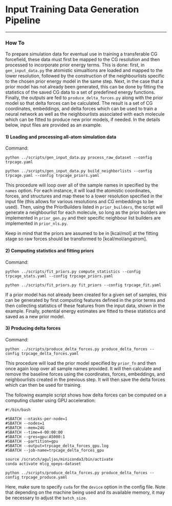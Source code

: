 # Input Training Data Generation Pipeline
-----------------------------------------

### How To

To prepare simulation data for eventual use in training a transferable CG forcefield, these data must first be mapped to the CG resolution and then processed to incorporate prior energy terms. This is done: first, in `gen_input_data.py` the atomistic simualtions are loaded and mapped to the lower resolution, followed by the construction of the neighbourlists specific to the chosen prior energy model in the same step. Next, in the case that a prior model has not already been generated, this can be done by fitting the statistics of the saved CG data to a set of predefined energy functions. Finally, the outputs are fed to `produce_delta_forces.py` along with the prior model so that delta forces can be calculated. The result is a set of CG coordinates, embeddings, and delta forces which can be used to train a neural network as well as the neighbourlists associated with each molecule which can be fitted to produce new prior models, if needed. In the details below, input files are provided as an example.

#### 1) Loading and processing all-atom simulation data

Command:

`python ../scripts/gen_input_data.py process_raw_dataset --config trpcage.yaml`

`python ../scripts/gen_input_data.py build_neighborlists --config trpcage.yaml --config trpcage_priors.yaml`


This procedure will loop over all of the sample names in specified by the `names` option. For each instance, it will load the atomistic coordinates, forces, and structures and map these to a lower resolution specified in the input file (this allows for various resolutions and CG embeddings to be used). Then, using the PriorBuilders listed in `prior_builders`, the script will generate a neighbourlist for each molecule, so long as the prior builders are implemented in `prior_gen.py` and their specific neighbour list builders are implemented in `prior_nls.py`.

Keep in mind that the priors are assumed to be in [kcal/mol] at the fitting stage so raw forces should be transformed to [kcal/mol/angstrom].

#### 2) Computing statistics and fitting priors

Command:

`python ../scripts/fit_priors.py compute_statistics --config trpcage_stats.yaml --config trpcage_priors.yaml`

`python ../scripts/fit_priors.py fit_priors --config trpcage_fit.yaml`

If a prior model has not already been created for a given set of samples, this can be generated by first computing features defined in the prior terms and then collecting statistics of these features from the input data, shown in the example. Finally, potential energy estimates are fitted to these statistics and saved as a new prior model.

#### 3) Producing delta forces

Command:

`python ../scripts/produce_delta_forces.py produce_delta_forces --config trpcage_delta_forces.yaml`

This procedure will load the prior model specified by `prior_fn` and then once again loop over all sample names provided. It will then calculate and remove the baseline forces using the coordinates, forces, embeddings, and neighbourlists created in the previous step. It will then save the delta forces which can then be used for training.

The following example script shows how delta forces can be computed on a computing cluster using GPU acceleration:

```
#!/bin/bash

#SBATCH --ntasks-per-node=1
#SBATCH --nodes=1
#SBATCH --mem=24G
#SBATCH --time=4-00:00:00
#SBATCH --gres=gpu:A5000:1
#SBATCH --partition=gpu
#SBATCH --output=trpcage_delta_forces_gpu.log
#SBATCH --job-name=trpcage_delta_forces_gpu

source /scratch/aguljas/miniconda3/bin/activate
conda activate mlcg_opeps-dataset

python ../scripts/produce_delta_forces.py produce_delta_forces --config trpcage_produce.yaml
```
Here, make sure to specify `cuda` for the `device` option in the config file.
Note that depending on the machine being used and its available memory, it may be necessary to adjust the `batch_size`.

